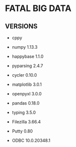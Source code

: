 # FATAL BIG DATA

## VERSIONS
* cppy
* numpy 1.13.3
* happybase 1.1.0
* pyparsing 2.4.7
* cycler 0.10.0
* matplotlib 3.0.1
* openpyxl 3.0.0
* pandas 0.18.0
* typing 3.5.0

* Filezilla 3.66.4
* Putty 0.80
* ODBC 10.0.20348.1

